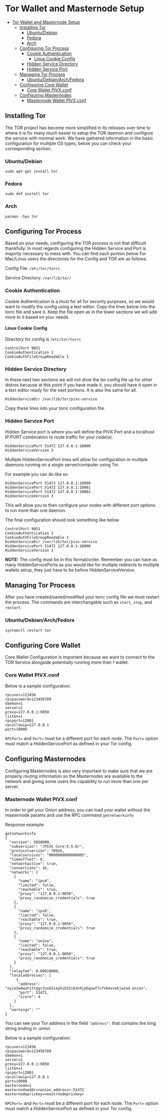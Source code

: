 # Tor Wallet and Masternode Setup

- [Tor Wallet and Masternode Setup](#tor-wallet-and-masternode-setup)
  - [Installing Tor](#installing-tor)
    - [Ubuntu/Debian](#ubuntudebian)
    - [Fedora](#fedora)
    - [Arch](#arch)
  - [Configuring Tor Process](#configuring-tor-process)
    - [Cookie Authentication](#cookie-authentication)
      - [Linux Cookie Config](#linux-cookie-config)
    - [Hidden Service Directory](#hidden-service-directory)
    - [Hidden Service Port](#hidden-service-port)
  - [Managing Tor Process](#managing-tor-process)
    - [Ubuntu/Debian/Arch/Fedora](#ubuntudebianarchfedora)
  - [Configuring Core Wallet](#configuring-core-wallet)
    - [Core Wallet PIVX.conf](#core-wallet-pivxconf)
  - [Configuring Masternodes](#configuring-masternodes)
    - [Masternode Wallet PIVX.conf](#masternode-wallet-pivxconf)

## Installing Tor
The TOR project has become more simplified in its releases over time to where it is for many much easier to setup the TOR daemon and configure the service with minimal work. We have gathered information in the basic configuration for multiple OS types, below you can check your corresponding section.

### Ubuntu/Debian
```sudo apt-get install tor```
### Fedora
```sudo dnf install tor```
### Arch
```pacman -Syu tor```

## Configuring Tor Process
Based on your needs, configuring the TOR process is not that difficult thankfully. In most regards configuring the Hidden Service and Port is majority necessary to mess with. You can find each portion below
For Mac/Linux users the directories for the Config and TOR are as follows:

Config File:
```/etc/tor/torrc```

Service Directory:
```/var/lib/tor/```

### Cookie Authentication
Cookie Authentication is a must for all for security purposes, so we would want to modify the config using a text editor. Copy the lines below into the torrc file and save it. Keep the file open as in the lower sections we will add more to it based on your needs.

#### Linux Cookie Config
Directory for config is ```/etc/tor/torrc```

```
ControlPort 9051
CookieAuthentication 1
CookieAuthFileGroupReadable 1
```

### Hidden Service Directory
In these next two sections we will not divie the tor config file up for other distros because at this point if you have made it, you should have it open in a text editor ready for the next portions. It is also the same for all.

```
HiddenServiceDir /var/lib/tor/pivx-service
```

Copy these lines into your torrc configuration file. 

### Hidden Service Port
Hidden Service port is where you will define the PIVX Port and a localhost IP:PORT combination to route traffic for your node(s).

```
HiddenServicePort 51472 127.0.0.1:10000
HiddenServiceVersion 3
```

Multiple HiddenServicePort lines will allow for configuration in multiple daemons running on a single server/computer using Tor. 

For example you can do like so
```
HiddenServicePort 51472 127.0.0.1:10000
HiddenServicePort 51472 127.0.0.1:10001
HiddenServicePort 51472 127.0.0.1:10002
HiddenServiceVersion 3
```

This will allow you to then configure your nodes with different port options to run more than one daemon.

The final configuration should look something like below
```
ControlPort 9051
CookieAuthentication 1
CookieAuthFileGroupReadable 1
HiddenServiceDir /var/lib/tor/pivx-service
HiddenServicePort 51472 127.0.0.1:10000
HiddenServiceVersion 3
```
**NOTE:** The config must be in this format/order. Remember you can have as many HiddenServicePorts as you would like for multiple redirects to multiple wallets setup, they just have to be before HiddenServiceVersion.

## Managing Tor Process
After you have created/saved/modified your torrc config file we must restart the process. The commands are interchangable such as ```start```, ```stop```, and ```restart```.

### Ubuntu/Debian/Arch/Fedora
```systemctl restart tor```

## Configuring Core Wallet
Core Wallet Configuration is important because we want to connect to the TOR Service alongside potentially running more than 1 wallet.

### Core Wallet PIVX.conf
Below is a sample configuration:
```
rpcuser=123456
rpcpassword=123456789
daemon=1
server=1
proxy=127.0.0.1:9050
listen=1
rpcport=12001
rpcallowip=127.0.0.1
port=10000
```
```RPCPort=``` and ```Port=``` must be a different port for each node. The ```Port=``` option must match a HiddenServicePort as defined in your Tor config.

## Configuring Masternodes
Configuring Masternodes is also very important to make sure that we are properly routing information so the Masternodes are available to the network and giving some users the capability to run more than one per server.

### Masternode Wallet PIVX.conf
In order to get your Onion address, you can load your wallet without the masternode params and use the RPC command ```getnetworkinfo```

Response example:
```
getnetworkinfo
{
  "version": 5050000,
  "subversion": "/PIVX Core:5.5.0/",
  "protocolversion": 70926,
  "localservices": "0000000000000005",
  "timeoffset": 0,
  "networkactive": true,
  "connections": 16,
  "networks": [
    {
      "name": "ipv4",
      "limited": false,
      "reachable": true,
      "proxy": "127.0.0.1:9050",
      "proxy_randomize_credentials": true
    },
    {
      "name": "ipv6",
      "limited": false,
      "reachable": true,
      "proxy": "127.0.0.1:9050",
      "proxy_randomize_credentials": true
    },
    {
      "name": "onion",
      "limited": false,
      "reachable": true,
      "proxy": "127.0.0.1:9050",
      "proxy_randomize_credentials": true
    }
  ],
  "relayfee": 0.00010000,
  "localaddresses": [
     {
      "address": "oyie3w4wutittqgr2usb3ieyhib32sb3n4jpbquwf7vfvbmsvakjazad.onion",
      "port": 51472,
      "score": 4
    }
  ],
  "warnings": ""
}
```
You can see your Tor address in the field ```"address":``` that contains the long string ending in .onion

Below is a sample configuration:
```
rpcuser=123456
rpcpassword=123456789
daemon=1
server=1
proxy=127.0.0.1:9050
listen=1
rpcport=12001
rpcallowip=127.0.0.1
port=10000
masternode=1
masternodeaddr=<onion_address>:51472
masternodeprivkey=<mastrnodeprivkey>
```

```RPCPort=``` and ```Port=``` must be a different port for each node. The ```Port=``` option must match a HiddenServicePort as defined in your Tor config.